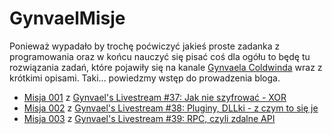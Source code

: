 GynvaelMisje
============
Ponieważ wypadało by trochę poćwiczyć jakieś proste zadanka z programowania oraz w końcu nauczyć się pisać coś dla ogółu
to będę tu rozwiązania zadań, które pojawiły się na kanale [Gynvaela Coldwinda][1] wraz z krótkimi opisami. Taki...
powiedzmy wstęp do prowadzenia bloga.

* [Misja 001][2] z [Gynvael's Livestream #37: Jak nie szyfrować - XOR][3]
* [Misja 002][4] z [Gynvael's Livestream #38: Pluginy, DLLki - z czym to się je][5]
* [Misja 003][6] z [Gynvael's Livestream #39: RPC, czyli zdalne API][7]

[1]: https://www.youtube.com/channel/UCjS2aGCvsnhExcWRAI8T4Pw
[2]: Misja%20001/README.md
[3]: https://www.youtube.com/channel/UCjS2aGCvsnhExcWRAI8T4Pw
[4]: Misja%20002/README.md
[5]: https://www.youtube.com/watch?v=FN-5CowRdXM
[6]: Misja%20003/README.md
[7]: https://www.youtube.com/watch?v=xR0hAJPp1vs